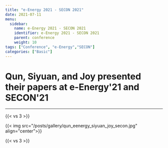 ```yaml
---
title: "e-Energy 2021 - SECON 2021"
date: 2021-07-11
menu:
  sidebar:
    name: e-Energy 2021 - SECON 2021
    identifier: e-Energy 2021 - SECON 2021
    parent: conference
    weight: 10
tags: ["Conference", "e-Energy","SECON"]
categories: ["Basic"]
---
```

# Qun, Siyuan, and Joy presented their papers at e-Energy'21 and SECON'21

---

{{< vs 3 >}}

{{< img src="/posts/gallery/qun_eenergy_siyuan_joy_secon.jpg" align="center">}}

{{< vs 3 >}}

